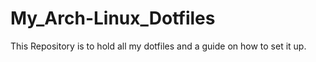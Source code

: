 # My_Arch-Linux_Dotfiles
This Repository is to hold all my dotfiles and a guide on how to set it up.
